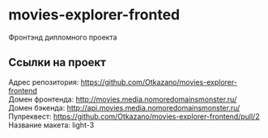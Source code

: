 # movies-explorer-fronted
Фронтэнд дипломного проекта 

## Ссылки на проект
Адрес репозитория: https://github.com/Otkazano/movies-explorer-frontend    
Домен фронтенда: http://movies.media.nomoredomainsmonster.ru/    
Домен бэкенда: http://api.movies.media.nomoredomainsmonster.ru/   
Пулреквест: https://github.com/Otkazano/movies-explorer-frontend/pull/2     
Название макета: light-3
